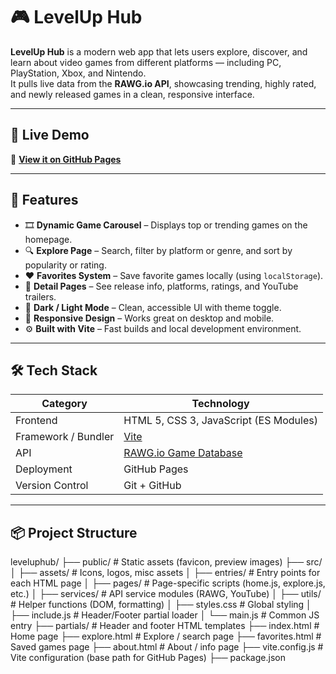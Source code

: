 # 🎮 LevelUp Hub

**LevelUp Hub** is a modern web app that lets users explore, discover, and learn about video games from different platforms — including PC, PlayStation, Xbox, and Nintendo.  
It pulls live data from the **RAWG.io API**, showcasing trending, highly rated, and newly released games in a clean, responsive interface.

---

## 🚀 Live Demo
🔗 **[View it on GitHub Pages](https://luisebsoares.github.io/leveluphub/)**

---

## 🧩 Features

- 🎞️ **Dynamic Game Carousel** – Displays top or trending games on the homepage.
- 🔍 **Explore Page** – Search, filter by platform or genre, and sort by popularity or rating.
- ❤️ **Favorites System** – Save favorite games locally (using `localStorage`).
- 📄 **Detail Pages** – See release info, platforms, ratings, and YouTube trailers.
- 🌙 **Dark / Light Mode** – Clean, accessible UI with theme toggle.
- 📱 **Responsive Design** – Works great on desktop and mobile.
- ⚙️ **Built with Vite** – Fast builds and local development environment.

---

## 🛠️ Tech Stack

| Category | Technology |
|-----------|-------------|
| Frontend | HTML 5, CSS 3, JavaScript (ES Modules) |
| Framework / Bundler | [Vite](https://vitejs.dev/) |
| API | [RAWG.io Game Database](https://rawg.io/apidocs) |
| Deployment | GitHub Pages |
| Version Control | Git + GitHub |

---

## 📦 Project Structure
leveluphub/
├── public/ # Static assets (favicon, preview images)
├── src/
│ ├── assets/ # Icons, logos, misc assets
│ ├── entries/ # Entry points for each HTML page
│ ├── pages/ # Page-specific scripts (home.js, explore.js, etc.)
│ ├── services/ # API service modules (RAWG, YouTube)
│ ├── utils/ # Helper functions (DOM, formatting)
│ ├── styles.css # Global styling
│ ├── include.js # Header/Footer partial loader
│ └── main.js # Common JS entry
├── partials/ # Header and footer HTML templates
├── index.html # Home page
├── explore.html # Explore / search page
├── favorites.html # Saved games page
├── about.html # About / info page
├── vite.config.js # Vite configuration (base path for GitHub Pages)
├── package.json

